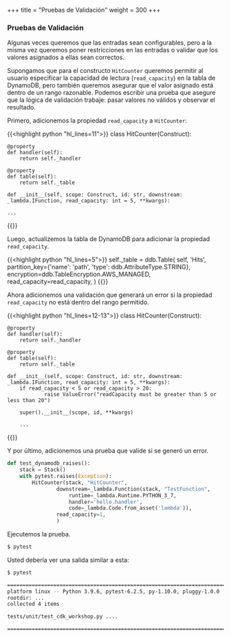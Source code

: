 +++
title = "Pruebas de Validación"
weight = 300
+++

### Pruebas de Validación

Algunas veces queremos que las entradas sean configurables, pero a la misma vez queremos poner restricciones en las entradas o validar que los valores asignados a ellas sean correctos.

Supongamos que para el constructo `HitCounter` queremos permitir al usuario especificar la capacidad de lectura (`read_capacity`) en la tabla de DynamoDB, pero también queremos asegurar que el valor asignado está dentro de un rango razonable. Podemos escribir una prueba que asegure que la lógica de validación trabaje: pasar valores no válidos y observar el resultado.

Primero, adicionemos la propiedad `read_capacity` a `HitCounter`:

{{<highlight python "hl_lines=11">}}
class HitCounter(Construct):

    @property
    def handler(self):
        return self._handler

    @property
    def table(self):
        return self._table

    def __init__(self, scope: Construct, id: str, downstream: _lambda.IFunction, read_capacity: int = 5, **kwargs):

    ...
{{</highlight>}}

Luego, actualizemos la tabla de DynamoDB para adicionar la propiedad `read_capacity`.

{{<highlight python "hl_lines=5">}}
self._table = ddb.Table(
    self, 'Hits',
    partition_key={'name': 'path', 'type': ddb.AttributeType.STRING},
    encryption=ddb.TableEncryption.AWS_MANAGED,
    read_capacity=read_capacity,
)
{{</highlight>}}

Ahora adicionemos una validación que generará un error si la propiedad `read_capacity` no está dentro del rango permitido.

{{<highlight python "hl_lines=12-13">}}
class HitCounter(Construct):

    @property
    def handler(self):
        return self._handler

    @property
    def table(self):
        return self._table

    def __init__(self, scope: Construct, id: str, downstream: _lambda.IFunction, read_capacity: int = 5, **kwargs):
        if read_capacity < 5 or read_capacity > 20:
                raise ValueError("readCapacity must be greater than 5 or less than 20")

        super().__init__(scope, id, **kwargs)

        ...
{{</highlight>}}

Y por último, adicionemos una prueba que valide si se generó un error.

```python
def test_dynamodb_raises():
    stack = Stack()
    with pytest.raises(Exception):
        HitCounter(stack, "HitCounter",
                downstream=_lambda.Function(stack, "TestFunction",
                    runtime=_lambda.Runtime.PYTHON_3_7,
                    handler='hello.handler',
                    code=_lambda.Code.from_asset('lambda')),
                read_capacity=1,
                )
```

Ejecutemos la prueba.

```bash
$ pytest
```

Usted debería ver una salida similar a esta:

```bash
$ pytest

================================================================================================= test session starts =================================================================================================
platform linux -- Python 3.9.6, pytest-6.2.5, py-1.10.0, pluggy-1.0.0
rootdir: ...
collected 4 items

tests/unit/test_cdk_workshop.py ....                                                                                                                                                                            [100%]

================================================================================================== 4 passed in 1.59s ==================================================================================================
```
